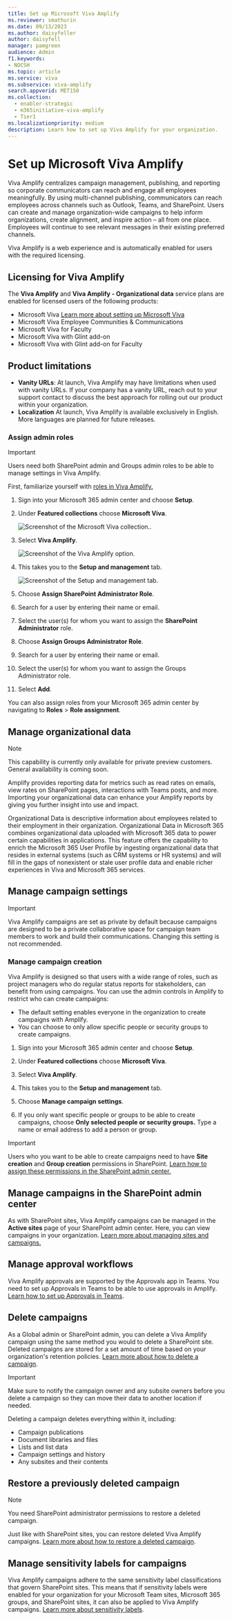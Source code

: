 ```yaml
---
title: Set up Microsoft Viva Amplify
ms.reviewer: smathurin
ms.date: 09/13/2023
ms.author: daisyfeller
author: daisyfell
manager: pamgreen
audience: Admin
f1.keywords:
- NOCSH
ms.topic: article
ms.service: viva
ms.subservice: viva-amplify
search.appverid: MET150
ms.collection:
  - enabler-strategic
  - m365initiative-viva-amplify
  - Tier1
ms.localizationpriority: medium
description: Learn how to set up Viva Amplify for your organization.
---
```

# Set up Microsoft Viva Amplify
  
Viva Amplify centralizes campaign management, publishing, and reporting so corporate communicators can reach and engage all employees meaningfully. By using multi-channel publishing, communicators can reach employees across channels such as Outlook, Teams, and SharePoint. Users can create and manage organization-wide campaigns to help inform organizations, create alignment, and inspire action – all from one place. Employees will continue to see relevant messages in their existing preferred channels.

Viva Amplify is a web experience and is automatically enabled for users with the required licensing.

## Licensing for Viva Amplify

The **Viva Amplify** and **Viva Amplify - Organizational data** service plans are enabled for licensed users of the following products:

- Microsoft Viva [Learn more about setting up Microsoft Viva](/viva/setup-microsoft-viva)
- Microsoft Viva Employee Communities & Communications
- Microsoft Viva for Faculty
- Microsoft Viva with Glint add-on
- Microsoft Viva with Glint add-on for Faculty

## Product limitations

- **Vanity URLs**: At launch, Viva Amplify may have limitations when used with vanity URLs. If your company has a vanity URL, reach out to your support contact to discuss the best approach for rolling out our product within your organization.
- **Localization** At launch, Viva Amplify is available exclusively in English. More languages are planned for future releases.

### Assign admin roles

>[!IMPORTANT]
>Users need both SharePoint admin and Groups admin roles to be able to manage settings in Viva Amplify.

First, familiarize yourself with [roles in Viva Amplify.](viva-amplify-roles.md)

1. Sign into your Microsoft 365 admin center and choose **Setup**.

1. Under **Featured collections** choose **Microsoft Viva**.

    ![Screenshot of the Microsoft Viva collection.](../media/amplify/set-up-mac-collections.png).

1. Select **Viva Amplify**.

    ![Screenshot of the Viva Amplify option.](../media/amplify/set-up-mac-viva.png)

1. This takes you to the **Setup and management** tab.

    ![Screenshot of the Setup and management tab.](../media/amplify/set-up-mac-amplify.png)

1. Choose **Assign SharePoint Administrator Role**.

1. Search for a user by entering their name or email.

1. Select the user(s) for whom you want to assign the **SharePoint Administrator** role.

1. Choose **Assign Groups Administrator Role**.

1. Search for a user by entering their name or email.

1. Select the user(s) for whom you want to assign the Groups Administrator role.

1. Select **Add**.

You can also assign roles from your Microsoft 365 admin center by navigating to **Roles** > **Role assignment**.

## Manage organizational data

>[!NOTE]
>This capability is currently only available for private preview customers. General availability is coming soon.

Amplify provides reporting data for metrics such as read rates on emails, view rates on SharePoint pages, interactions with Teams posts, and more. Importing your organizational data can enhance your Amplify reports by giving you further insight into use and impact.

Organizational Data is descriptive information about employees related to their employment in their organization. Organizational Data in Microsoft 365 combines organizational data uploaded with Microsoft 365 data to power certain capabilities in applications. This feature offers the capability to enrich the Microsoft 365 User Profile by ingesting organizational data that resides in external systems (such as CRM systems or HR systems) and will fill in the gaps of nonexistent or stale user profile data and enable richer experiences in Viva and Microsoft 365 services.

## Manage campaign settings

>[!IMPORTANT]
>Viva Amplify campaigns are set as private by default because campaigns are designed to be a private collaborative space for campaign team members to work and build their communications. Changing this setting is not recommended.

### Manage campaign creation

Viva Amplify is designed so that users with a wide range of roles, such as project managers who do regular status reports for stakeholders, can benefit from using campaigns. You can use the admin controls in Amplify to restrict who can create campaigns:

- The default setting enables everyone in the organization to create campaigns with Amplify.
- You can choose to only allow specific people or security groups to create campaigns.

1. Sign into your Microsoft 365 admin center and choose **Setup**.

1. Under **Featured collections** choose **Microsoft Viva**.

1. Select **Viva Amplify**.

1. This takes you to the **Setup and management** tab.

1. Choose **Manage campaign settings**.

1. If you only want specific people or groups to be able to create campaigns, choose **Only selected people or security groups.** Type a name or email address to add a person or group.

>[!IMPORTANT]
>Users who you want to be able to create campaigns need to have **Site creation** and **Group creation** permissions in SharePoint. [Learn how to assign these permissions in the SharePoint admin center.](/sharepoint/manage-site-creation)

## Manage campaigns in the SharePoint admin center

As with SharePoint sites, Viva Amplify campaigns can be managed in the **Active sites** page of your SharePoint admin center. Here, you can view campaigns in your organization. [Learn more about managing sites and campaigns.](/sharepoint/manage-sites-in-new-admin-center)

## Manage approval workflows

Viva Amplify approvals are supported by the Approvals app in Teams. You need to set up Approvals in Teams to be able to use approvals in Amplify. [Learn how to set up Approvals in Teams](/microsoftteams/approval-admin).

## Delete campaigns

As a Global admin or SharePoint admin, you can delete a Viva Amplify campaign using the same method you would to delete a SharePoint site. Deleted campaigns are stored for a set amount of time based on your organization's retention policies. [Learn more about how to delete a campaign](/sharepoint/delete-site-collection).

>[!IMPORTANT]
>Make sure to notify the campaign owner and any subsite owners before you delete a campaign so they can move their data to another location if needed.

Deleting a campaign deletes everything within it, including:

- Campaign publications
- Document libraries and files
- Lists and list data
- Campaign settings and history
- Any subsites and their contents

## Restore a previously deleted campaign

>[!NOTE]
>You need SharePoint administrator permissions to restore a deleted campaign.

Just like with SharePoint sites, you can restore deleted Viva Amplify campaigns. [Learn more about how to restore a deleted campaign](/sharepoint/restore-deleted-site-collection).

## Manage sensitivity labels for campaigns

Viva Amplify campaigns adhere to the same sensitivity label classifications that govern SharePoint sites. This means that if sensitivity labels were enabled for your organization for your Microsoft Team sites, Microsoft 365 groups, and SharePoint sites, it can also be applied to Viva Amplify campaigns. [Learn more about sensitivity labels](/purview/sensitivity-labels-teams-groups-sites).

